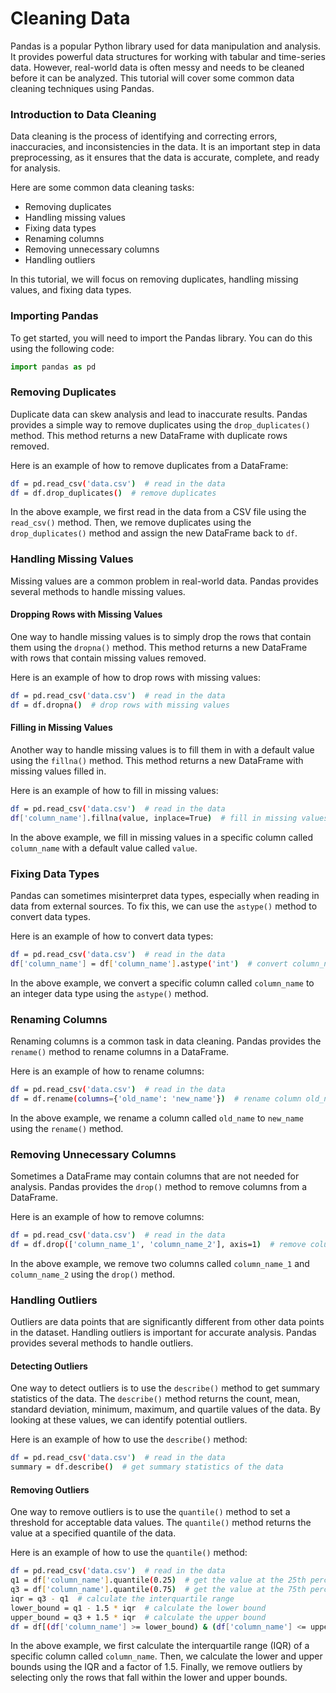 # Cleaning Data

Pandas is a popular Python library used for data manipulation and analysis. It provides powerful data structures for working with tabular and time-series data. However, real-world data is often messy and needs to be cleaned before it can be analyzed. This tutorial will cover some common data cleaning techniques using Pandas.

### Introduction to Data Cleaning

Data cleaning is the process of identifying and correcting errors, inaccuracies, and inconsistencies in the data. It is an important step in data preprocessing, as it ensures that the data is accurate, complete, and ready for analysis.

Here are some common data cleaning tasks:

* Removing duplicates
* Handling missing values
* Fixing data types
* Renaming columns
* Removing unnecessary columns
* Handling outliers

In this tutorial, we will focus on removing duplicates, handling missing values, and fixing data types.

### Importing Pandas

To get started, you will need to import the Pandas library. You can do this using the following code:

```python
import pandas as pd
```

### Removing Duplicates

Duplicate data can skew analysis and lead to inaccurate results. Pandas provides a simple way to remove duplicates using the `drop_duplicates()` method. This method returns a new DataFrame with duplicate rows removed.

Here is an example of how to remove duplicates from a DataFrame:

```bash
df = pd.read_csv('data.csv')  # read in the data
df = df.drop_duplicates()  # remove duplicates
```

In the above example, we first read in the data from a CSV file using the `read_csv()` method. Then, we remove duplicates using the `drop_duplicates()` method and assign the new DataFrame back to `df`.

### Handling Missing Values

Missing values are a common problem in real-world data. Pandas provides several methods to handle missing values.

#### Dropping Rows with Missing Values

One way to handle missing values is to simply drop the rows that contain them using the `dropna()` method. This method returns a new DataFrame with rows that contain missing values removed.

Here is an example of how to drop rows with missing values:

```bash
df = pd.read_csv('data.csv')  # read in the data
df = df.dropna()  # drop rows with missing values
```

#### Filling in Missing Values

Another way to handle missing values is to fill them in with a default value using the `fillna()` method. This method returns a new DataFrame with missing values filled in.

Here is an example of how to fill in missing values:

```bash
df = pd.read_csv('data.csv')  # read in the data
df['column_name'].fillna(value, inplace=True)  # fill in missing values in column_name with value
```

In the above example, we fill in missing values in a specific column called `column_name` with a default value called `value`.

### Fixing Data Types

Pandas can sometimes misinterpret data types, especially when reading in data from external sources. To fix this, we can use the `astype()` method to convert data types.

Here is an example of how to convert data types:

```bash
df = pd.read_csv('data.csv')  # read in the data
df['column_name'] = df['column_name'].astype('int')  # convert column_name to integer
```

In the above example, we convert a specific column called `column_name` to an integer data type using the `astype()` method.

### Renaming Columns

Renaming columns is a common task in data cleaning. Pandas provides the `rename()` method to rename columns in a DataFrame.

Here is an example of how to rename columns:

```bash
df = pd.read_csv('data.csv')  # read in the data
df = df.rename(columns={'old_name': 'new_name'})  # rename column old_name to new_name
```

In the above example, we rename a column called `old_name` to `new_name` using the `rename()` method.

### Removing Unnecessary Columns

Sometimes a DataFrame may contain columns that are not needed for analysis. Pandas provides the `drop()` method to remove columns from a DataFrame.

Here is an example of how to remove columns:

```bash
df = pd.read_csv('data.csv')  # read in the data
df = df.drop(['column_name_1', 'column_name_2'], axis=1)  # remove columns column_name_1 and column_name_2
```

In the above example, we remove two columns called `column_name_1` and `column_name_2` using the `drop()` method.

### Handling Outliers

Outliers are data points that are significantly different from other data points in the dataset. Handling outliers is important for accurate analysis. Pandas provides several methods to handle outliers.

#### Detecting Outliers

One way to detect outliers is to use the `describe()` method to get summary statistics of the data. The `describe()` method returns the count, mean, standard deviation, minimum, maximum, and quartile values of the data. By looking at these values, we can identify potential outliers.

Here is an example of how to use the `describe()` method:

```bash
df = pd.read_csv('data.csv')  # read in the data
summary = df.describe()  # get summary statistics of the data
```

#### Removing Outliers

One way to remove outliers is to use the `quantile()` method to set a threshold for acceptable data values. The `quantile()` method returns the value at a specified quantile of the data.

Here is an example of how to use the `quantile()` method:

```bash
df = pd.read_csv('data.csv')  # read in the data
q1 = df['column_name'].quantile(0.25)  # get the value at the 25th percentile
q3 = df['column_name'].quantile(0.75)  # get the value at the 75th percentile
iqr = q3 - q1  # calculate the interquartile range
lower_bound = q1 - 1.5 * iqr  # calculate the lower bound
upper_bound = q3 + 1.5 * iqr  # calculate the upper bound
df = df[(df['column_name'] >= lower_bound) & (df['column_name'] <= upper_bound)]  # remove outliers
```

In the above example, we first calculate the interquartile range (IQR) of a specific column called `column_name`. Then, we calculate the lower and upper bounds using the IQR and a factor of 1.5. Finally, we remove outliers by selecting only the rows that fall within the lower and upper bounds.

